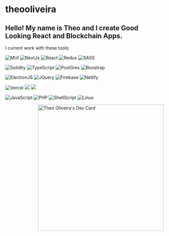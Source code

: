# theooliveira
<h2>Hello! My name is Theo and I create Good Looking React and Blockchain Apps.</h2>


<p>I current work with these tools:</p>
<p>
<img alt="MUI"  src="https://img.shields.io/badge/MUI-%230081CB.svg?style=for-the-badge&logo=mui&logoColor=white">
<img alt="NextJs" src="https://img.shields.io/badge/Next-black?style=for-the-badge&logo=next.js&logoColor=white">
<img alt="React" src="https://img.shields.io/badge/react-%2320232a.svg?style=for-the-badge&logo=react&logoColor=%2361DAFB">
<img alt="Redux" src="https://img.shields.io/badge/redux-%23593d88.svg?style=for-the-badge&logo=redux&logoColor=white">
<img alt="SASS" src="https://img.shields.io/badge/SASS-hotpink.svg?style=for-the-badge&logo=SASS&logoColor=white">
</p>
<p>
<img alt="Solidity" src="https://img.shields.io/badge/Solidity-%23363636.svg?style=for-the-badge&logo=solidity&logoColor=white">
<img alt="TypeScript" src="https://img.shields.io/badge/typescript-%23007ACC.svg?style=for-the-badge&logo=typescript&logoColor=white">
<img alt="PostGres" src="https://img.shields.io/badge/postgres-%23316192.svg?style=for-the-badge&logo=postgresql&logoColor=white">
<img alt="Boostrap" src="https://img.shields.io/badge/bootstrap-%23563D7C.svg?style=for-the-badge&logo=bootstrap&logoColor=white">
</p>
<p>
<img alt="ElectronJS"  src="https://img.shields.io/badge/Electron-191970?style=for-the-badge&logo=Electron&logoColor=white">
<img src="https://img.shields.io/badge/jquery-%230769AD.svg?style=for-the-badge&logo=jquery&logoColor=white" alt="JQuery" >
<img alt="Firebase" src="https://img.shields.io/badge/firebase-%23039BE5.svg?style=for-the-badge&logo=firebase">
<img alt="Netlify" src="https://img.shields.io/badge/netlify-%23000000.svg?style=for-the-badge&logo=netlify&logoColor=#00C7B7">
</p>
<p>
<img alt="Vercel" src="https://img.shields.io/badge/vercel-%23000000.svg?style=for-the-badge&logo=vercel&logoColor=white"
<img alt="CSS3" src="https://img.shields.io/badge/css3-%231572B6.svg?style=for-the-badge&logo=css3&logoColor=white">
<img atl="GraphQL" src="https://img.shields.io/badge/-GraphQL-E10098?style=for-the-badge&logo=graphql&logoColor=white">
<img atl="HTML5" src="https://img.shields.io/badge/html5-%23E34F26.svg?style=for-the-badge&logo=html5&logoColor=white">
</p>
<p>
<img alt="JavaScript" src="https://img.shields.io/badge/javascript-%23323330.svg?style=for-the-badge&logo=javascript&logoColor=%23F7DF1E">
<img alt="PHP" src="https://img.shields.io/badge/php-%23777BB4.svg?style=for-the-badge&logo=php&logoColor=white">
<img alt="ShellScript" src="https://img.shields.io/badge/shell_script-%23121011.svg?style=for-the-badge&logo=gnu-bash&logoColor=white">
<img alt="Linux"  src="https://img.shields.io/badge/Linux-FCC624?style=for-the-badge&logo=linux&logoColor=black">
</p>
<div style="float:right;">
<a href="https://app.daily.dev/dorvo"><img src="https://api.daily.dev/devcards/5b208de5e4db48879c07bd75da46af79.png?r=77y" width="400" alt="Theo Oliveira's Dev Card"/></a>
</div>
